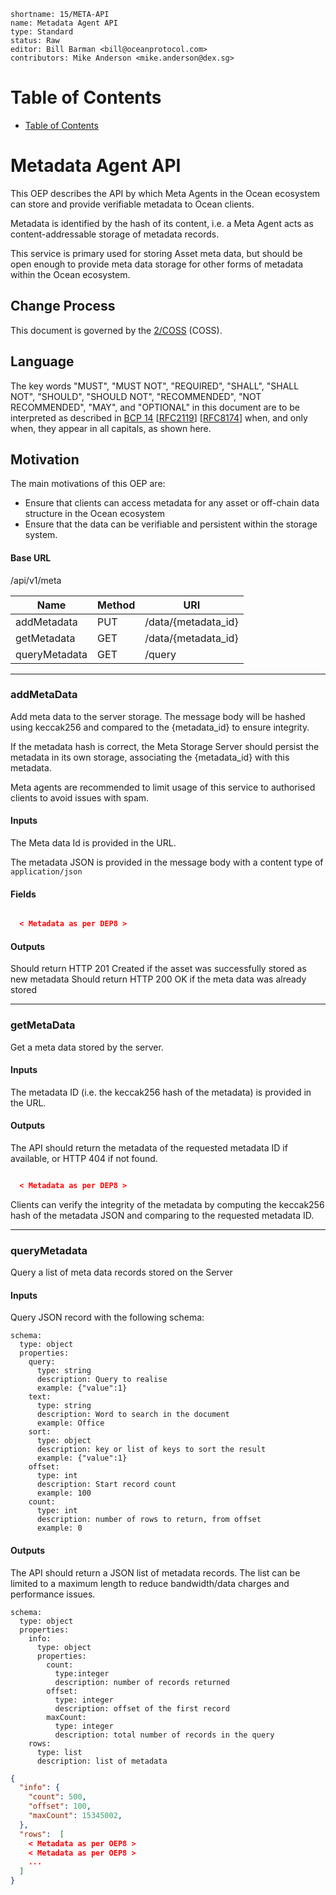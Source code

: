 ```
shortname: 15/META-API
name: Metadata Agent API
type: Standard
status: Raw
editor: Bill Barman <bill@oceanprotocol.com>
contributors: Mike Anderson <mike.anderson@dex.sg>
```


Table of Contents
=================

   * [Table of Contents](#table-of-contents)



# Metadata Agent API

This OEP describes the API by which Meta Agents in the Ocean ecosystem can store and provide verifiable metadata to Ocean clients.

Metadata is identified by the hash of its content, i.e. a Meta Agent acts as content-addressable storage of metadata records.

This service is primary used for storing Asset meta data, but should be open enough to provide meta data storage for other forms of metadata within the Ocean ecosystem.

## Change Process

This document is governed by the [2/COSS](../2/README.md) (COSS).

## Language

The key words "MUST", "MUST NOT", "REQUIRED", "SHALL", "SHALL NOT", "SHOULD", "SHOULD NOT", "RECOMMENDED", "NOT RECOMMENDED", "MAY", and "OPTIONAL" in this document are to be interpreted as described in [BCP 14](https://tools.ietf.org/html/bcp14) \[[RFC2119](https://tools.ietf.org/html/rfc2119)\] \[[RFC8174](https://tools.ietf.org/html/rfc8174)\] when, and only when, they appear in all capitals, as shown here.


## Motivation

The main motivations of this OEP are:

* Ensure that clients can access metadata for any asset or off-chain data structure in the Ocean ecosystem
* Ensure that the data can be verifiable and persistent within the storage system.


#### Base URL

/api/v1/meta

| Name             | Method | URI                          |
|------------------|--------|------------------------------|
| addMetadata      | PUT    | /data/{metadata_id}          |
| getMetadata      | GET    | /data/{metadata_id}          |
| queryMetadata    | GET    | /query                       |


-------------------------------------------------------------------------------
### addMetaData

Add meta data to the server storage. The message body will be hashed using keccak256 and compared to the {metadata_id} to
ensure integrity.

If the metadata hash is correct, the Meta Storage Server should persist the metadata in its own storage, associating the {metadata_id} with this metadata.

Meta agents are recommended to limit usage of this service to authorised clients to avoid issues with spam.



#### Inputs
The Meta data Id is provided in the URL.

The metadata JSON is provided in the message body with a content type of `application/json`

#### Fields

```json

  < Metadata as per DEP8 >

```
#### Outputs

Should return HTTP 201 Created if the asset was successfully stored as new metadata
Should return HTTP 200 OK if the meta data was already stored


-------------------------------------------------------------------------------
### getMetaData
Get a meta data stored by the server.

#### Inputs

The metadata ID (i.e. the keccak256 hash of the metadata) is provided in the URL.

#### Outputs

The API should return the metadata of the requested metadata ID if available, or HTTP 404 if not found.

```json

  < Metadata as per DEP8 >

```

Clients can verify the integrity of the metadata by computing the keccak256 hash of the metadata JSON and comparing to
the requested metadata ID.

-------------------------------------------------------------------------------
### queryMetadata
Query a list of meta data records stored on the Server

#### Inputs

Query JSON record with the following schema:

```
schema:
  type: object
  properties:
    query:
      type: string
      description: Query to realise
      example: {"value":1}
    text:
      type: string
      description: Word to search in the document
      example: Office
    sort:
      type: object
      description: key or list of keys to sort the result
      example: {"value":1}
    offset:
      type: int
      description: Start record count
      example: 100
    count:
      type: int
      description: number of rows to return, from offset
      example: 0
```

#### Outputs
The API should return a JSON list of metadata records. The list can be limited to a maximum length to reduce bandwidth/data charges and performance issues.

```
schema:
  type: object
  properties:
    info:
      type: object
      properties:
        count:
          type:integer
          description: number of records returned
        offset:
          type: integer
          description: offset of the first record
        maxCount:
          type: integer
          description: total number of records in the query
    rows:
      type: list
      description: list of metadata
```

```json
{
  "info": {
    "count": 500,
    "offset": 100,
    "maxCount": 15345002,
  },
  "rows":  [
    < Metadata as per OEP8 >
    < Metadata as per OEP8 >
    ...
  ]
}
```
